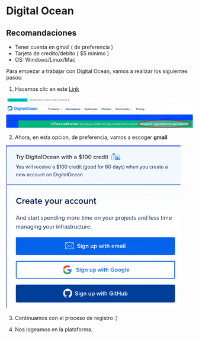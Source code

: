 Digital Ocean 
================

## Recomandaciones
* Tener cuenta en gmail ( de preferencia )
* Tarjeta de credito/debito ( $5 minimo ) 
* OS: Windows/Linux/Mac


Para empezar a trabajar con Digital Ocean, vamos a realizar los siguientes pasos: 

1. Hacemos clic en este [Link](https://m.do.co/c/35f14306ae1c "Digital Ocean")

![DigitalOCean](https://github.com/kdetony/clouds/blob/master/images/do.png "Digital Ocean")

2. Ahora, en esta opcion, de preferencia, vamos a escoger **gmail** 

![DigitalOCean](https://github.com/kdetony/clouds/blob/master/images/do1.png "Digital Ocean")

3. Continuamos con el proceso de registro :) 

4. Nos logeamos en la plataforma.
